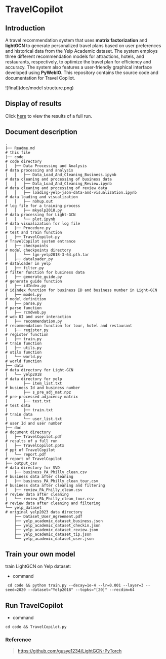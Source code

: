 # TravelCopilot

## Introduction

A travel recommendation system that uses **matrix factorization** and **lightGCN** to generate personalized travel plans based on user preferences and historical data from the Yelp Academic dataset. The system employs three different recommendation models for attractions, hotels, and restaurants, respectively, to optimize the travel plan for efficiency and accuracy. The system also features a user-friendly graphical interface developed using **PyWebIO**. This repository contains the source code and documentation for Travel Copilot. 

![final](doc/model structure.png)

## Display of results

Click  [here](doc/TravelCopilot.pdf)  to view the results of a full run.

## Document description

```
.
├── Readme.md															
# this file 
├── code																	
# code directory
│   ├── Data Processing and Analysis										
# data processing and analysis
│   │   ├── Data_Load_And_Cleaning_Business.ipynb						
# data cleaning and processing of business data
│   │   ├── Data_Load_And_Cleaning_Review.ipynb							
# data cleaning and processing of review data
│   │   ├── loading-yelp-json-data-and-visualization.ipynb				
# data loading and visualization
│   │   ├── nohup.out													
# log file for a training process
│   │   ├── mkyelp2018.py												
# data processing for Light-GCN												
│   │   └── plot.ipynb													
# data visualization for log file
│   ├── Procedure.py														
# test and train function
│   ├── TravelCopilot.py													
# TravelCopilot system entrance
│   ├── checkpoints														
# model checkpoints directory
│   │   └── lgn-yelp2018-3-64.pth.tar									
│   ├── dataloader.py														
# dataloader in yelp		
│   ├── filter.py															
# filter function for business data
│   ├── generate_guide.py													
# generate guide function
│   ├── idIndex.py															
# idIndex function for business ID and business number in Light-GCN
│   ├── model.py															
# model definition
│   ├── parse.py															
# parse function 
│   ├── rcmdweb.py															
# web UI and user interaction
│   ├── recommendation.py													
# recommendation function for tour, hotel and restaurant
│   ├── register.py															
# register function 
│   ├── train.py															
# train function
│   ├── utils.py															
# utils function
│   └── world.py															
# world function 
├── data																
# data directory for Light-GCN	
│   └── yelp2018															
# data directory for yelp
│       ├── item_list.txt													
# business Id and business number
│       ├── s_pre_adj_mat.npz												
# pre-processed adjacency matrix
│       ├── test.txt														
# test data
│       ├── train.txt														
# train data
│       └── user_list.txt													
# user Id and user number				
├── doc																	
# document directory
│   ├── TravelCopilot.pdf												
# results of a full run
│   ├── TravelCopilot.pptx													
# ppt of TravelCopilot				
│   └── report.pdf															
# report of TravelCopilot		
├── output_csv															
# data directory for SVD		
│   ├── business_PA_Philly_clean.csv										
# business data after cleaning	
│   ├── business_PA_Philly_clean_tour.csv									
# business data after cleaning and filtering	
│   ├── review_PA_Philly_clean.csv											
# review data after cleaning
│   └── review_PA_Philly_clean_tour.csv										
# review data after cleaning and filtering
└── yelp_dataset														
# original yelp2023 data directory
    ├── Dataset_User_Agreement.pdf										    
    ├── yelp_academic_dataset_business.json	
    ├── yelp_academic_dataset_checkin.json	
    ├── yelp_academic_dataset_review.json	
    ├── yelp_academic_dataset_tip.json	
    └── yelp_academic_dataset_user.json	
```

## Train your own model

train LightGCN on Yelp dataset:

- command

```shell
 cd code && python train.py --decay=1e-4 --lr=0.001 --layer=3 --seed=2020 --dataset="Yelp2018" --topks="[20]" --recdim=64
```

## Run TravelCopilot

- command

```shell
cd code && TravelCopilot.py	
```

### Reference

>  https://github.com/gusye1234/LightGCN-PyTorch
